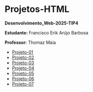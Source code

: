 # Projetos-HTML
**Desenvolvimento_Web-2025-TIP4**

**Estudante:** Francisco Erik Arújo Barbosa

**Professor:** Thomaz Maia  

- [Projeto-01](https://erik13639.github.io/Projeto-01/)
- [Projeto-02](https://erik13639.github.io/Projeto-02/)
- [Projeto-03](https://erik13639.github.io/Projeto-03/)
- [Projeto-04]()
- [Projeto-05]()
- [Projeto-06]()
- [Projeto-07]()

